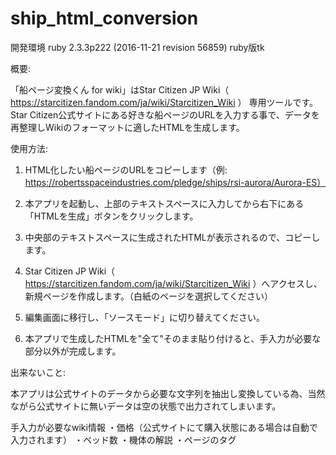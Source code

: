 # ship_html_conversion
開発環境
ruby 2.3.3p222 (2016-11-21 revision 56859)
ruby版tk


概要:

「船ページ変換くん for wiki」はStar Citizen JP Wiki（ https://starcitizen.fandom.com/ja/wiki/Starcitizen_Wiki ） 専用ツールです。
Star Citizen公式サイトにある好きな船ページのURLを入力する事で、データを再整理しWikiのフォーマットに適したHTMLを生成します。


使用方法:

1. HTML化したい船ページのURLをコピーします（例: https://robertsspaceindustries.com/pledge/ships/rsi-aurora/Aurora-ES）

2. 本アプリを起動し、上部のテキストスペースに入力してから右下にある「HTMLを生成」ボタンをクリックします。

3. 中央部のテキストスペースに生成されたHTMLが表示されるので、コピーします。

4. Star Citizen JP Wiki（ https://starcitizen.fandom.com/ja/wiki/Starcitizen_Wiki ）へアクセスし、新規ページを作成します。（白紙のページを選択してください）

5. 編集画面に移行し、「ソースモード」に切り替えてください。

6. 本アプリで生成したHTMLを"全て"そのまま貼り付けると、手入力が必要な部分以外が完成します。


出来ないこと:

本アプリは公式サイトのデータから必要な文字列を抽出し変換している為、当然ながら公式サイトに無いデータは空の状態で出力されてしまいます。

手入力が必要なwiki情報
・価格（公式サイトにて購入状態にある場合は自動で入力されます）
・ベッド数
・機体の解説
・ページのタグ


